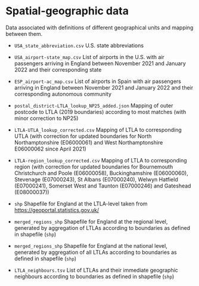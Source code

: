 # Spatial-geographic data

Data associated with definitions of different geographical units and mapping between them.

- `USA_state_abbreviation.csv` U.S. state abbreviations

- `USA_airport-state_map.csv` List of airports in the U.S. with air passengers arriving in England between November 2021 and January 2022 and their corresponding state

- `ESP_airport-ac_map.csv` List of airports in Spain with air passengers arriving in England between November 2021 and January 2022 and their corresponding autonomous community

- `postal_district-LTLA_lookup_NP25_added.json` Mapping of outer postcode to LTLA (2019 boundaries) according to most matches (with minor correction to NP25)

- `LTLA-UTLA_lookup_corrected.csv` Mapping of LTLA to corresponding UTLA (with correction for updated boundaries for North Northamptonshire (E06000061) and West Northamptonshire E06000062 since April 2021)

- `LTLA-region_lookup_corrected.csv` Mapping of LTLA to corresponding region (with correction for updated boundaries for Bournemouth Christchurch and Poole (E06000058), Buckinghamshire (E06000060), Stevenage (E07000243), St Albans (E07000240), Welwyn Hatfield (E07000241), Somerset West and Taunton (E07000246) and Gateshead (E08000037))

- `shp` Shapefile for England at the LTLA-level taken from https://geoportal.statistics.gov.uk/

- `merged_regions_shp` Shapefile for England at the regional level, generated by aggregation of LTLAs according to boundaries as defined in shapefile (`shp`)

- `merged_regions_shp` Shapefile for England at the national level, generated by aggregation of all LTLAs according to boundaries as defined in shapefile (`shp`)

- `LTLA_neighbours.tsv` List of LTLAs and their immediate geographic neighbours according to boundaries as defined in shapefile (`shp`)